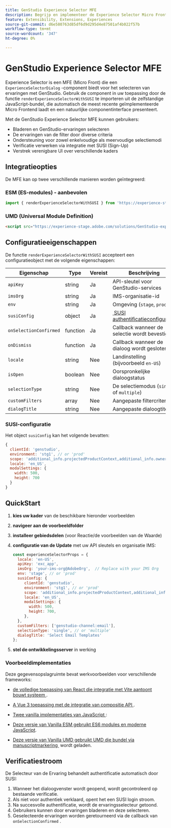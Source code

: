 ```yaml
---
title: GenStudio Experience Selector MFE
description: Begrijp en implementeer de Experience Selector Micro FrontEnd voor uw GenStudio-apps en -invoegtoepassingen.
feature: Extensibility, Extensions, Experiences
source-git-commit: d6e580763d85df6d9d295d4e87501af4b022f57b
workflow-type: tm+mt
source-wordcount: '347'
ht-degree: 0%

---
```


# GenStudio Experience Selector MFE

Experience Selector is een MFE (Micro Front) die een `ExperienceSelectorDialog` -component biedt voor het selecteren van ervaringen met GenStudio. Gebruik de component in uw toepassing door de functie `renderExperienceSelectorWithSUSI` te importeren uit de zelfstandige JavaScript-bundel, die automatisch de meest recente geïmplementeerde Micro Frontend laadt en een natuurlijke componentinterface presenteert.

Met de GenStudio Experience Selector MFE kunnen gebruikers:

- Bladeren en GenStudio-ervaringen selecteren
- De ervaringen van de filter door diverse criteria
- Ondersteuning voor zowel enkelvoudige als meervoudige selectiemodi
- Verificatie verwerken via integratie met SUSI (Sign-Up)
- Verstrek verenigbare UI over verschillende kaders

## Integratieopties

De MFE kan op twee verschillende manieren worden geïntegreerd:

### ESM (ES-modules) - aanbevolen

```javascript
import { renderExperienceSelectorWithSUSI } from 'https://experience-stage.adobe.com/solutions/GenStudio-experience-selector-mfe/static-assets/resources/@genstudio/experience-selector/esm/standalone.js';
```

### UMD (Universal Module Definition)

```html
<script src="https://experience-stage.adobe.com/solutions/GenStudio-experience-selector-mfe/static-assets/resources/@genstudio/experience-selector/umd/standalone.js"></script>
```

## Configuratieeigenschappen

De functie `renderExperienceSelectorWithSUSI` accepteert een configuratieobject met de volgende eigenschappen:

| Eigenschap | Type | Vereist | Beschrijving |
|----------|------|----------|-------------|
| `apiKey` | string | Ja | API-sleutel voor GenStudio-services |
| `imsOrg` | string | Ja | IMS-organisatie-id |
| `env` | string | Ja | Omgeving (`stage`, `prod`) |
| `susiConfig` | object | Ja | [&#x200B; SUSI authentificatieconfiguratie &#x200B;](#susi-configuration) |
| `onSelectionConfirmed` | function | Ja | Callback wanneer de selectie wordt bevestigd |
| `onDismiss` | function | Ja | Callback wanneer de dialoog wordt gesloten |
| `locale` | string | Nee | Landinstelling (bijvoorbeeld `en-US`) |
| `isOpen` | boolean | Nee | Oorspronkelijke dialoogstatus |
| `selectionType` | string | Nee | De selectiemodus (`single` of `multiple`) |
| `customFilters` | array | Nee | Aangepaste filtercriteria |
| `dialogTitle` | string | Nee | Aangepaste dialoogtitel |

### SUSI-configuratie

Het object `susiConfig` kan het volgende bevatten:

```javascript
{
  clientId: 'genstudio',
  environment: 'stg1', // or 'prod'
  scope: 'additional_info.projectedProductContext,additional_info.ownerOrg,AdobeID,openid,session,read_organizations,ab.manage',
  locale: 'en_US',
  modalSettings: {
    width: 500,
    height: 700
  }
}
```

## QuickStart

1. **kies uw kader** van de beschikbare hieronder voorbeelden
1. **navigeer aan de voorbeeldfolder**
1. **installeer gebiedsdelen** (voor Reactie/de voorbeelden van de Waarde)
1. **configuratie van de Update** met uw API sleutels en organisatie IMS:

   ```javascript
   const experienceSelectorProps = {
     locale: 'en-US',
     apiKey: 'exc_app',           
     imsOrg: 'your-ims-org@AdobeOrg',  // Replace with your IMS Org
     env: 'stage', // or 'prod'
     susiConfig: {
        clientId: 'genstudio',
        environment: 'stg1', // or 'prod'
        scope: 'additional_info.projectedProductContext,additional_info.ownerOrg,AdobeID,openid,session,read_organizations,ab.manage',
        locale: 'en_US',
        modalSettings: {
          width: 500,
          height: 700,
        },
     },
     customFilters: ['genstudio-channel:email'],
     selectionType: 'single', // or 'multiple'
     dialogTitle: 'Select Email Templates'
   };
   ```

1. **stel de ontwikkelingsserver** in werking

### Voorbeeldimplementaties

Deze gegevensopslagruimte bevat werkvoorbeelden voor verschillende frameworks:

- [&#x200B; de volledige toepassing van React die integratie met Vite aantoont bouwt systeem &#x200B;](https://github.com/adobe/genstudio-extensibility-examples/tree/main/genstudio-experience-selector-mfe/react-js).

- [&#x200B; A Vue 3 toepassing met de integratie van compositie API &#x200B;](https://github.com/adobe/genstudio-extensibility-examples/tree/main/genstudio-experience-selector-mfe/vue-js).

- [&#x200B; Twee vanilla implementaties van JavaScript &#x200B;](https://github.com/adobe/genstudio-extensibility-examples/tree/main/genstudio-experience-selector-mfe/vanilla-js):

- [&#x200B; Deze versie van Vanilla ESM gebruikt ES6 modules en moderne JavaScript &#x200B;](https://github.com/adobe/genstudio-extensibility-examples/tree/main/genstudio-experience-selector-mfe/vanilla-js/vanilla-esm).

- [&#x200B; Deze versie van Vanilla UMD gebruikt UMD die bundel via manuscriptmarkering &#x200B;](https://github.com/adobe/genstudio-extensibility-examples/tree/main/genstudio-experience-selector-mfe/vanilla-js/vanilla-umd-global-var) wordt geladen.

## Verificatiestroom

De Selecteur van de Ervaring behandelt authentificatie automatisch door SUSI:

1. Wanneer het dialoogvenster wordt geopend, wordt gecontroleerd op bestaande verificatie.
1. Als niet voor authentiek verklaard, opent het een SUSI login stroom.
1. Na succesvolle authentificatie, wordt de ervaringsselecteur getoond.
1. Gebruikers kunnen door ervaringen bladeren en deze selecteren.
1. Geselecteerde ervaringen worden geretourneerd via de callback van `onSelectionConfirmed` .
